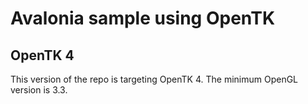 # Avalonia sample using OpenTK

## OpenTK 4

This version of the repo is targeting OpenTK 4. 
The minimum OpenGL version is 3.3.

